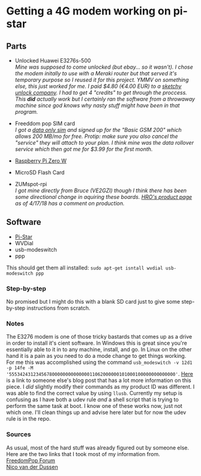 # Getting a 4G modem working on pi-star
## Parts

* Unlocked Huawei E3276s-500  
   _Mine was supposed to come unlocked (but ebay... so it wasn't).  I chose the modem initally to use with a Meraki router but that served it's temporary purpose so I reused it for this project.  YMMV on something else, this just worked for me.  I paid $4.80 (€4.00 EUR) to a [sketchy unlock company](https://www.dc-unlocker.com/ "Sketchy Unlock"). I had to get 4 "credits" to get through the proccess.  This **did** actually work but I certainly ran the software from a throwaway machine since god knows why nasty stuff might have been in that program._

* Freeddom pop SIM card   
   _I got a [data only sim](https://shop.freedompop.com/product/lte-sim-kit-3-in-1-data-only-bundle/ZMP-USIM-DOTRIDOKT01) and signed up for the "Basic GSM 200" which allows 200 MB/mo for free.  Protip: make sure you also cancel the "service" they will attach to your plan.  I think mine was the data rollover service which then got me for $3.99 for the first month._

* [Raspberry Pi Zero W](https://www.raspberrypi.org/products/raspberry-pi-zero-w/)   

* MicroSD Flash Card 

* ZUMspot-rpi   
   _I got mine directly from Bruce (VE2GZI) though I think there has been some directional change in aquiring these boards.  [HRO's product page](https://www.hamradio.com/detail.cfm?pid=H0-015993) as of 4/17/18 has a comment on production._      

## Software
* [Pi-Star](https://www.pistar.uk/)
* WVDial   
* usb-modeswitch   
* ppp   

This should get them all installed: `sudo apt-get isntall wvdial usb-modeswitch ppp`

### Step-by-step
No promised but I might do this with a blank SD card just to give some step-by-step instructions from scratch.

### Notes
The E3276 modem is one of those tricky bastards that comes up as a drive in order to install it's cient software.  In Windows this is great since you're essentially able to it in to any machine, install, and go.  In Linux on the other hand it is a pain as you need to do a mode change to get things working.  For me this was accomplished using the command `usb_modeswitch -v 12d1 -p 14fe -M '55534243123456780000000000000011062000000101000100000000000000'`.  [Here]() is a link to someone else's blog post that has a lot more information on this piece.  I *did* slightly modify their commands as my product ID was different.  I was able to find the correct value by using `llusb`.  Currently my setup is confusing as I have both a udev rule *and* a shell script that is trying to perform the same task at boot.  I know one of these works now, just not which one.  I'll clean things up and advise here later but for now the udev rule is in the repo.

### Sources
As usual, most of the hard stuff was already figured out by someone else.  Here are the two links that I took most of my information from.   
[FreedomPop Forum](https://forums.freedompop.com/us/discussion/8602/just-thought-i-would-share-complete-raspbian-setup-for-u301)   
[Nico van der Dussen](https://nicovddussen.wordpress.com/2014/11/12/setting-up-your-raspberry-pi-to-work-with-a-3g-dongle/)
